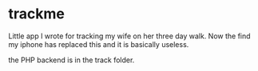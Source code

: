 # trackme

Little app I wrote for tracking my wife on her three day walk.  Now the find my iphone has replaced this and it is basically useless.

the PHP backend is in the track folder.
